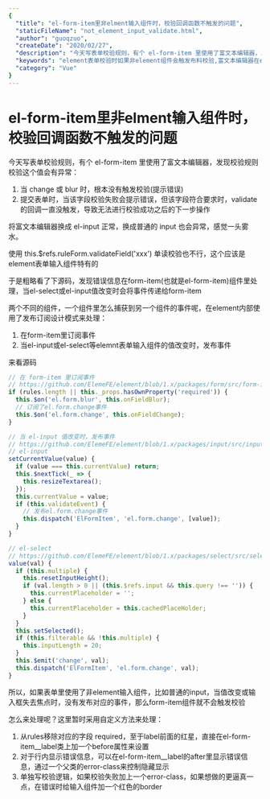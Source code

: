 ```yaml
---
{
  "title": "el-form-item里非elment输入组件时，校验回调函数不触发的问题",
  "staticFileName": "not_element_input_validate.html",
  "author": "guoqzuo",
  "createDate": "2020/02/27",
  "description": "今天写表单校验规则，有个 el-form-item 里使用了富文本编辑器，发现校验规则校验这个值会有异常: 1. 当 change 或 blur 时，根本没有触发校验(提示错误) 2. 提交表单时，当该字段校验失败会提示错误，但该字段符合要求时，validate的回调一直没触发，导致无法进行校验成功之后的下一步操作，将富文本编辑器换成 el-input 正常，换成普通的 input 也会异常，感觉一头雾水。",
  "keywords": "element表单校验时如果非element组件会触发布料校验,富文本编辑器在element form中校验回调函数不触发的问题",
  "category": "Vue"
}
---
```

# el-form-item里非elment输入组件时，校验回调函数不触发的问题

今天写表单校验规则，有个 el-form-item 里使用了富文本编辑器，发现校验规则校验这个值会有异常：
1. 当 change 或 blur 时，根本没有触发校验(提示错误)
2. 提交表单时，当该字段校验失败会提示错误，但该字段符合要求时，validate的回调一直没触发，导致无法进行校验成功之后的下一步操作

将富文本编辑器换成 el-input 正常，换成普通的 input 也会异常，感觉一头雾水。

使用 this.$refs.ruleForm.validateField('xxx') 单读校验也不行，这个应该是element表单输入组件特有的

于是粗略看了下源码，发现错误信息在form-item(也就是el-form-item)组件里处理，当el-select或el-input值改变时会将事件传递给form-item

两个不同的组件，一个组件里怎么捕获到另一个组件的事件呢，在element内部使用了发布订阅设计模式来处理：
1. 在form-item里订阅事件
2. 当el-input或el-select等elemnt表单输入组件的值改变时，发布事件

来看源码

```js
// 在 form-item 里订阅事件
// https://github.com/ElemeFE/element/blob/1.x/packages/form/src/form-item.vue
if (rules.length || this._props.hasOwnProperty('required')) {
  this.$on('el.form.blur', this.onFieldBlur);
  // 订阅了el.form.change事件
  this.$on('el.form.change', this.onFieldChange);
}

// 当 el-input 值改变时，发布事件
// https://github.com/ElemeFE/element/blob/1.x/packages/input/src/input.vue
// el-input
setCurrentValue(value) {
  if (value === this.currentValue) return;
  this.$nextTick(_ => {
    this.resizeTextarea();
  });
  this.currentValue = value;
  if (this.validateEvent) {
    // 发布el.form.change事件
    this.dispatch('ElFormItem', 'el.form.change', [value]);
  }
}

// el-select
// https://github.com/ElemeFE/element/blob/1.x/packages/select/src/select.vue
value(val) {
  if (this.multiple) {
    this.resetInputHeight();
    if (val.length > 0 || (this.$refs.input && this.query !== '')) {
      this.currentPlaceholder = '';
    } else {
      this.currentPlaceholder = this.cachedPlaceHolder;
    }
  }
  this.setSelected();
  if (this.filterable && !this.multiple) {
    this.inputLength = 20;
  }
  this.$emit('change', val);
  this.dispatch('ElFormItem', 'el.form.change', val);
}
```

所以，如果表单里使用了非element输入组件，比如普通的input，当值改变或输入框失去焦点时，没有发布对应的事件，那么form-item组件就不会触发校验

怎么来处理呢？这里暂时采用自定义方法来处理：
1. 从rules移除对应的字段 required，至于label前面的红星，直接在el-form-item__label类上加一个before属性来设置
2. 对于行内显示错误信息，可以在el-form-item__label的after里显示错误信息，通过一个父类的error-class来控制隐藏显示
3. 单独写校验逻辑，如果校验失败加上一个error-class，如果想做的更逼真一点，在错误时给输入组件加一个红色的border